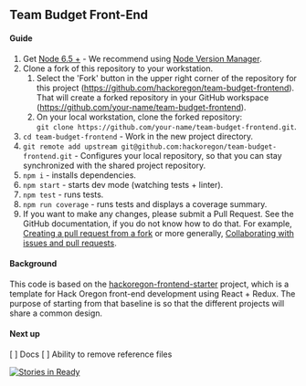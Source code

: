 ## Team Budget Front-End

#### Guide
1. Get [Node 6.5 +](https://nodejs.org) - We recommend using [Node Version Manager](https://github.com/creationix/nvm).
2. Clone a fork of this repository to your workstation.
    1. Select the 'Fork' button in the upper right corner of the repository for 
        this project (https://github.com/hackoregon/team-budget-frontend). 
        That will create a forked repository in your GitHub workspace 
        (https://github.com/your-name/team-budget-frontend).
    2. On your local workstation, clone the forked repository:<br>
        `git clone https://github.com/your-name/team-budget-frontend.git`.
3. `cd team-budget-frontend` - Work in the new project directory.
4. `git remote add upstream git@github.com:hackoregon/team-budget-frontend.git` - 
    Configures your local repository, so that you can stay synchronized with the 
    shared project repository.
5. `npm i` - installs dependencies.
6. `npm start` - starts dev mode (watching tests + linter).
7. `npm test` - runs tests.
8. `npm run coverage` - runs tests and displays a coverage summary.
9. If you want to make any changes, please submit a Pull Request. 
    See the GitHub documentation, if you do not know how to do that. 
    For example, [Creating a pull request from a fork](https://help.github.com/articles/creating-a-pull-request-from-a-fork/)
    or more generally, [Collaborating with issues and pull requests](https://help.github.com/categories/collaborating-with-issues-and-pull-requests/).

#### Background
This code is based on the [hackoregon-frontend-starter](https://github.com/hackoregon/hackoregon-frontend-starter) project,
which is a template for Hack Oregon front-end development using React + Redux.
The purpose of starting from that baseline is so that the different projects 
will share a common design.

#### Next up
[ ]  Docs
[ ]  Ability to remove reference files

[![Stories in Ready](https://badge.waffle.io/hackoregon/hackoregon-frontend-starter.png?label=ready&title=Ready)](http://waffle.io/hackoregon/hackoregon-frontend-starter)
